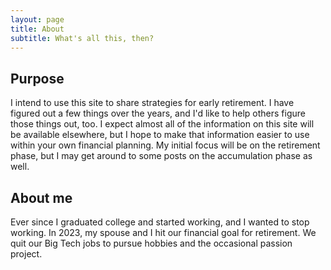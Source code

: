 ```yaml
---
layout: page
title: About
subtitle: What's all this, then?
---
```

## Purpose
I intend to use this site to share strategies for early retirement.  I have figured out a few
things over the years, and I'd like to help others figure those things out, too.  I expect almost
all of the information on this site will be available elsewhere, but I hope to make that
information easier to use within your own financial planning.  My initial focus will be on the
retirement phase, but I may get around to some posts on the accumulation phase as well.

## About me
Ever since I graduated college and started working, and I wanted to stop working.  In 2023, my
spouse and I hit our financial goal for retirement.  We quit our Big Tech jobs to pursue hobbies
and the occasional passion project.

